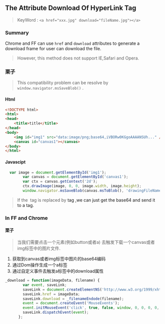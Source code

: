 ## The Attribute  Download Of HyperLink Tag

> KeyWord : `<a href="xxx.jpg" download="fileName.jpg"></a>`



### Summary

Chrome and FF can use `href` and `download` attributes to generate a download frame for user can
download the file.

> However, this method does not support IE,Safari and Opera.

### 栗子

> This compatibility problem can be resolve by ` window.navigator.msSaveBlob()` .

#### Html

```html
<!DOCTYPE html>
<html>
<head>
    <title>title</title>
</head>
<body>
    <img id="img1" src="data:image/png;base64,iVBORw0KGgoAAAANSUh..." />
    <canvas id="canvas1"></canvas>
</body>
</html>
```
#### Javascipt

```javascript
  var image = document.getElementById('img1');
        var canvas = document.getElementById('canvas1');
        var ctx = canvas.getContext('2d');
        ctx.drawImage(image, 0, 0, image.width, image.height);
        window.navigator.msSaveBlob(canvas.msToBlob(), 'drawingFileName.png');
```

> If the <img> tag is replaced by <a> tag ,we can just get the base64 and send it to a <canvs> tag.

### In FF and Chrome

#### 栗子

> 当我们需要点击一个元素(例如button或者a)  去触发下载一个canvas或者img标签中的图片文件.

1. 获取到canvas或者img标签中图片的base64编码
2. 通过Dom操作生成一个a标签
3. 通过自定义事件去触发a标签中的download属性

```javascript
_download = function(imageData, filename) {
        var event, saveLink;
        saveLink = document.createElementNS('http://www.w3.org/1999/xhtml', 'a');
        saveLink.href = imageData;
        saveLink.download = _filenameEndode(filename);
        event = document.createEvent('MouseEvents');
        event.initMouseEvent('click', true, false, window, 0, 0, 0, 0, 0, false, false, false, false, 0, null);
        saveLink.dispatchEvent(event);
      };
```
